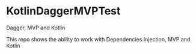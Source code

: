 # KotlinDaggerMVPTest
Dagger, MVP and Kotlin

This repo shows the ability to work with Dependencies Injection, MVP and Kotlin
